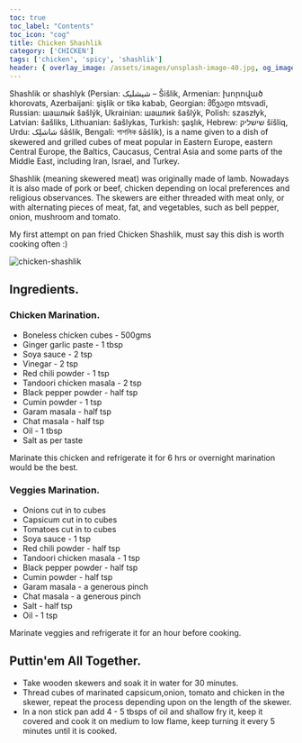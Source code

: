 ```yaml
---
toc: true
toc_label: "Contents"
toc_icon: "cog"
title: Chicken Shashlik
category: ['CHICKEN']
tags: ['chicken', 'spicy', 'shashlik']
header: { overlay_image: /assets/images/unsplash-image-40.jpg, og_image: 'https://2.bp.blogspot.com/-4AZhP5Tj9o0/WFaNT45jBWI/AAAAAAAAb5g/ipDyyCZL5e8KotnOVVMcpLL_CoOInxBBgCLcB/s1600/IMG-20161217-WA0013.jpg', caption: 'Photo credit: [**Unsplash**](https://unsplash.com)' }
---
```


Shashlik or shashlyk (Persian: شیشلیک‎ – Šišlik, Armenian: խորոված khorovats, Azerbaijani: şişlik or tikə kabab, Georgian: მწვადი mtsvadi, Russian: шашлы́к šašlýk, Ukrainian: шашли́к šašlýk, Polish: szaszłyk, Latvian: šašliks, Lithuanian: šašlykas, Turkish: şaşlık, Hebrew: שישליק‎ šíšliq, Urdu: شاشلِک śāślik, Bengali: শাশলিক śāślik), is a name given to a dish of skewered and grilled cubes of meat popular in Eastern Europe, eastern Central Europe, the Baltics, Caucasus, Central Asia and some parts of the Middle East, including Iran, Israel, and Turkey.

Shashlik (meaning skewered meat) was originally made of lamb. Nowadays it is also made of pork or beef, chicken depending on local preferences and religious observances. The skewers are either threaded with meat only, or with alternating pieces of meat, fat, and vegetables, such as bell pepper, onion, mushroom and tomato.

My first attempt on pan fried Chicken Shashlik, must say this dish is worth cooking often :)

![chicken-shashlik](https://2.bp.blogspot.com/-4AZhP5Tj9o0/WFaNT45jBWI/AAAAAAAAb5g/ipDyyCZL5e8KotnOVVMcpLL_CoOInxBBgCLcB/s1600/IMG-20161217-WA0013.jpg)

## Ingredients.
  
### Chicken Marination.

- Boneless chicken cubes - 500gms
- Ginger garlic paste - 1 tbsp
- Soya sauce - 2 tsp
- Vinegar - 2 tsp
- Red chili powder  - 1 tsp
- Tandoori chicken masala - 2 tsp
- Black pepper powder - half tsp
- Cumin powder - 1 tsp
- Garam masala - half tsp
- Chat masala - half tsp
- Oil - 1 tbsp
- Salt as per taste

Marinate this chicken and refrigerate it for 6 hrs or overnight marination would be the best.
 
### Veggies Marination.

- Onions cut in to cubes
- Capsicum cut in to cubes
- Tomatoes cut in to cubes
- Soya sauce - 1 tsp
- Red chili powder  - half tsp
- Tandoori chicken masala - 1 tsp
- Black pepper powder - half tsp
- Cumin powder - half tsp
- Garam masala - a generous pinch
- Chat masala -  a generous pinch
- Salt - half tsp
- Oil - 1 tsp

Marinate veggies and refrigerate it for an hour before cooking.

## Puttin'em All Together.

- Take wooden skewers and soak it in water for 30 minutes.
- Thread cubes of marinated capsicum,onion, tomato and chicken in the skewer, repeat the process depending upon on the length of the skewer. 
- In a non stick pan add 4 - 5 tbsps of oil and shallow fry it, keep it covered and cook it on medium to low flame, keep turning it every 5 minutes until it is cooked.
